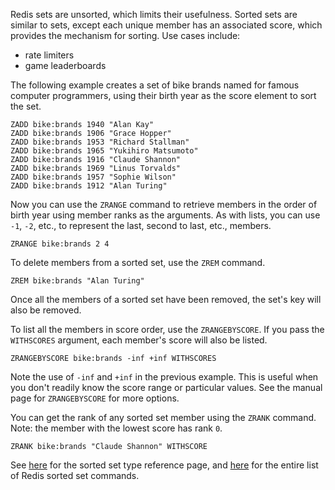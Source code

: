 Redis sets are unsorted, which limits their usefulness. Sorted sets are similar to sets, except each unique member has an associated score, which provides the mechanism for sorting. Use cases include:

- rate limiters
- game leaderboards

The following example creates a set of bike brands named for famous computer programmers, using their birth year as the score element to sort the set.

```redis:[run_confirmation=true] Create a sorted set
ZADD bike:brands 1940 "Alan Kay"
ZADD bike:brands 1906 "Grace Hopper"
ZADD bike:brands 1953 "Richard Stallman"
ZADD bike:brands 1965 "Yukihiro Matsumoto"
ZADD bike:brands 1916 "Claude Shannon"
ZADD bike:brands 1969 "Linus Torvalds"
ZADD bike:brands 1957 "Sophie Wilson"
ZADD bike:brands 1912 "Alan Turing"
```

Now you can use the `ZRANGE` command to retrieve members in the order of birth year using member ranks as the arguments. As with lists, you can use `-1`, `-2`, etc., to represent the last, second to last, etc., members.

```redis ZRANGE usage
ZRANGE bike:brands 2 4
```

To delete members from a sorted set, use the `ZREM` command.

```redis:[run_confirmation=true] Remove the Alan Turing model and score
ZREM bike:brands "Alan Turing"
```

Once all the members of a sorted set have been removed, the set's key will also be removed.

To list all the members in score order, use the `ZRANGEBYSCORE`. If you pass the `WITHSCORES` argument, each member's score will also be listed.

```redis List members ordered by score
ZRANGEBYSCORE bike:brands -inf +inf WITHSCORES
```

Note the use of `-inf` and `+inf` in the previous example. This is useful when you don't readily know the score range or particular values. See the manual page for `ZRANGEBYSCORE` for more options.

You can get the rank of any sorted set member using the `ZRANK` command. Note: the member with the lowest score has rank `0`.

```redis Get a bike brand's rank
ZRANK bike:brands "Claude Shannon" WITHSCORE
```

See [here](https://redis.io/docs/data-types/sorted-sets?utm_source=redisinsight&utm_medium=main&utm_campaign=tutorials) for the sorted set type reference page, and [here](https://redis.io/commands/?group=sorted-set&utm_source=redisinsight&utm_medium=main&utm_campaign=tutorials) for the entire list of Redis sorted set commands.
